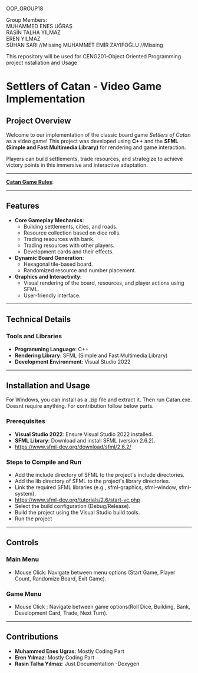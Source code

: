 OOP_GROUP18  

Group Members:  
MUHAMMED ENES UĞRAŞ  
RASİN TALHA YILMAZ  
EREN YILMAZ  
SÜHAN SARI  //Missing
MUHAMMET EMİR ZAYIFOĞLU  //Missing

This repository will be used for CENG201-Object Oriented Programming project
nstallation and Usage

# Settlers of Catan - Video Game Implementation

## Project Overview
Welcome to our implementation of the classic board game *Settlers of Catan* as a video game! This project was developed using **C++** and the **SFML (Simple and Fast Multimedia Library)** for rendering and game interaction.

Players can build settlements, trade resources, and strategize to achieve victory points in this immersive and interactive adaptation.

---

**[Catan Game Rules](https://www.catan.com/sites/default/files/2021-06/catan_base_rules_2020_200707.pdf)**: 

---

## Features

- **Core Gameplay Mechanics**: 
  - Building settlements, cities, and roads.
  - Resource collection based on dice rolls.
  - Trading resources with bank.
  - Trading resources with other players.
  - Development cards and their effects.
- **Dynamic Board Generation**:
  - Hexagonal tile-based board.
  - Randomized resource and number placement.
- **Graphics and Interactivity**:
  - Visual rendering of the board, resources, and player actions using SFML.
  - User-friendly interface.

---

## Technical Details

### Tools and Libraries
- **Programming Language**: C++
- **Rendering Library**: SFML (Simple and Fast Multimedia Library)
- **Development Environment**: Visual Studio 2022

---

## Installation and Usage
For Windows, you can install as a .zip file and extract it. Then run Catan.exe. Doesnt require anything.
For contribution follow below parts.

### Prerequisites
- **Visual Studio 2022**: Ensure Visual Studio 2022 installed.
- **SFML Library**: Download and install SFML (version 2.6.2).
- https://www.sfml-dev.org/download/sfml/2.6.2/

### Steps to Compile and Run
- Add the include directory of SFML to the project's include directories.
- Add the lib directory of SFML to the project's library directories.
- Link the required SFML libraries (e.g., sfml-graphics, sfml-window, sfml-system).
- https://www.sfml-dev.org/tutorials/2.6/start-vc.php
- Select the build configuration (Debug/Release).
- Build the project using the Visual Studio build tools.
- Run the project

---

## Controls

### Main Menu
- Mouse Click: Navigate between menu options (Start Game, Player Count, Randomize Board, Exit Game).

### Game Menu
- Mouse Click : Navigate between game options(Roll Dice, Building, Bank, Development Card, Trade, Next Turn).

---
## Contributions
- **Muhammed Enes Ugras**: Mostly Coding Part
- **Eren Yılmaz**: Mostly Coding Part
- **Rasin Talha Yılmaz**: Just Documentation -Doxygen

